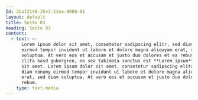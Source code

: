 ```yaml
---
Id: 2baf2140-3543-11ea-8000-01
layout: default
title: Seite 03
heading: Seite 03
content:
  - text: >-
      Lorem ipsum dolor sit amet, consetetur sadipscing elitr, sed diam nonumy
      eirmod tempor invidunt ut labore et dolore magna aliquyam erat, sed diam
      voluptua. At vero eos et accusam et justo duo dolores et ea rebum. Stet
      clita kasd gubergren, no sea takimata sanctus est **Lorem ipsum** dolor
      sit amet. Lorem ipsum dolor sit amet, consetetur sadipscing elitr, sed
      diam nonumy eirmod tempor invidunt ut labore et dolore magna aliquyam
      erat, sed diam voluptua. At vero eos et accusam et justo duo dolores et ea
      rebum.
    type: text-media
---
```


